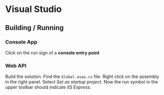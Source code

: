 # Visual Studio


## Building / Running

### Console App

Click on the run sign of a **console entry point**

### Web API

Build the solution. Find the `Global.asax.cs` file. Right click on the assembly in the right panel. Select *Set as startup project*. Now the run symbol in the upper toolbar should indicate *IIS Express*.